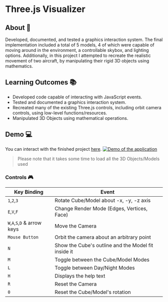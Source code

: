 # Three.js Visualizer
## About 📜
Developed, documented, and tested a graphics interaction system.
The final implementation included a total of 5 models, 4 of which were capable of moving around in the environment, a controllable skybox, and lighting options. Additionally, in this project I attempted to recreate the realistic movement of two aircraft, by manipulating their rigid 3D objects using mathematics.
## Learning Outcomes 📚
- Developed code capable of interacting with JavaScript events. 
- Tested and documented a graphics interaction system. 
- Recreated many of the existing Three.js controls, including orbit camera controls, using low-level functions/resources. 
- Manipulated 3D Objects using mathematical operations.
## Demo 💻
You can interact with the finished project [here](https://sg2295.dev/Three.js-Visualizer/Index.html).
[![Demo of the application](https://github.com/sg2295/Three.js-Visualizer/blob/master/resources/demo.gif)](https://sg2295.dev/Three.js-Visualizer/Index.html)
> Please note that it takes some time to load all the 3D Objects/Models used
### Controls 🎮
Key Binding | Event
------------|------
`1`,`2`,`3` | Rotate Cube/Model about -x, -y, -z axis
`E`,`V`,`F` | Change Render Mode (Edges, Vertices, Face)
`W`,`A`,`S`,`D` & arrow keys |  Move the Camera
`Mouse Button` | Orbit the camera about an arbitrary point
`N` | Show the Cube's outline and the Model fit inside it
`M` | Toggle between the Cube/Model Modes
`L` | Toggle between Day/Night Modes
`H` | Displays the help text
`R` | Reset the Camera
`0` | Reset the Cube/Model's rotation
